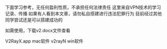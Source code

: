 下面学习参考，无任何盈利性质，不承担任何法律责任
这里来自VPN技术的学习记录、传播
如果有人看到本文章，请勿私自搭建进行违法犯罪行为
目前经过其他同学尝试还是可以搭建成功的

如需使用，下载v2.docx文件查看

V2RayX.app mac软件
v2rayN win软件

